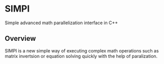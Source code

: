 # SIMPI
Simple advanced math parallelization interface in C++ 

## Overview
SIMPI is a new simple way of executing complex math operations such as matrix invertsion or equation solving quickly with the help of paralization. 


